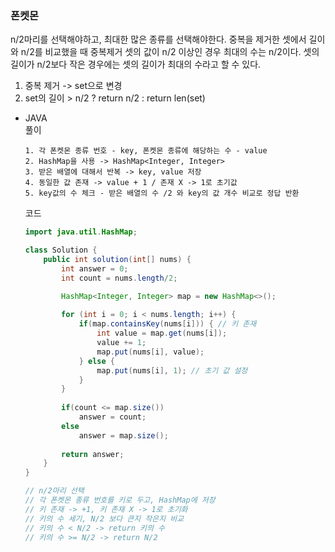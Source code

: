 ### 폰켓몬


n/2마리를 선택해야하고, 최대한 많은 종류를 선택해야한다.
중복을 제거한 셋에서 길이와 n/2를 비교했을 때 중복제거 셋의 값이 n/2 이상인 경우 최대의 수는 n/2이다.
셋의 길이가 n/2보다 작은 경우에는 셋의 길이가 최대의 수라고 할 수 있다.  

1. 중복 제거 -> set으로 변경
2. set의 길이 > n/2 ? return n/2 : return len(set)


- JAVA  
  풀이
  ```
  1. 각 폰켓몬 종류 번호 - key, 폰켓몬 종류에 해당하는 수 - value
  2. HashMap을 사용 -> HashMap<Integer, Integer>
  3. 받은 배열에 대해서 반복 -> key, value 저장
  4. 동일한 값 존재 -> value + 1 / 존재 X -> 1로 초기값
  5. key값의 수 체크 - 받은 배열의 수 /2 와 key의 값 개수 비교로 정답 반환
  ```

  코드
  ``` java
  import java.util.HashMap;

  class Solution {
      public int solution(int[] nums) {
          int answer = 0;
          int count = nums.length/2;
  
          HashMap<Integer, Integer> map = new HashMap<>();
          
          for (int i = 0; i < nums.length; i++) {
              if(map.containsKey(nums[i])) { // 키 존재
                  int value = map.get(nums[i]);
                  value += 1;
                  map.put(nums[i], value);
              } else {
                  map.put(nums[i], 1); // 초기 값 설정
              }
          }
          
          if(count <= map.size())
              answer = count;
          else
              answer = map.size();
          
          return answer;
      }
  }
  
  // n/2마리 선택
  // 각 폰켓몬 종류 번호를 키로 두고, HashMap에 저장
  // 키 존재 -> +1, 키 존재 X -> 1로 초기화
  // 키의 수 세기, N/2 보다 큰지 작은지 비교
  // 키의 수 < N/2 -> return 키의 수
  // 키의 수 >= N/2 -> return N/2
  ```
